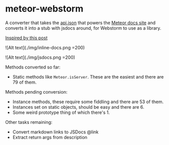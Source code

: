 meteor-webstorm
===============

A converter that takes the [api.json](https://github.com/meteor/meteor/blob/devel/docs/client/api.js) that powers the [Meteor docs site](docs.meteor.com) and converts it into a stub with jsdocs around, for Webstorm to use as a library.

[Inspired by this post](http://youtrack.jetbrains.com/issue/WEB-6264#comment=27-615870)

![Alt text](./img/inline-docs.png =200)

![Alt text](./img/jsdocs.png =200)

Methods converted so far:
* Static methods like `Meteor.isServer`. These are the easiest and there are 
79 of them.

Methods pending conversion:
* Instance methods, these require some fiddling and there are 53 of them.
* Instances set on static objects, should be easy and there are 6.
* Some weird prototype thing of which there's 1.

Other tasks remaining:
* Convert markdown links to JSDocs @link
* Extract return args from description